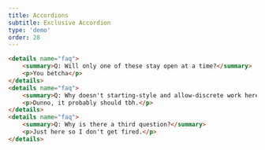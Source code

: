 ```yaml
---
title: Accordions
subtitle: Exclusive Accordion
type: 'demo'
order: 28
---
```


<script>
  import ExclusiveAccordion from '$lib/demo/2024-10-24-installNothing/ExclusiveAccordion.svelte'
</script>

<ExclusiveAccordion />

```html
<details name="faq">
	<summary>Q: Will only one of these stay open at a time?</summary>
	<p>You betcha</p>
</details>
<details name="faq">
	<summary>Q: Why doesn't starting-style and allow-discrete work here?</summary>
	<p>Dunno, it probably should tbh.</p>
</details>
<details name="faq">
	<summary>Q: Why is there a third question?</summary>
	<p>Just here so I don't get fired.</p>
</details>
```